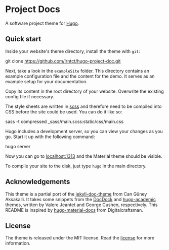 # Project Docs

A software project theme for [Hugo](https://gohugo.io).

## Quick start

Inside your website's theme directory, install the theme with `git`:


  git clone https://github.com/lrntct/hugo-project-doc.git


Next, take a look in the `exampleSite` folder.
This directory contains an example configuration file and the content for the demo.
It serves as an example setup for your documentation.

Copy its content in the root directory of your website.
Overwrite the existing config file if necessary. 

The style sheets are written in [scss](http://sass-lang.com/) and therefore need to be compiled into CSS before the site could be used.
You can do it like so:

  sass -t compressed _sass/main.scss:static/css/main.css

Hugo includes a development server, so you can view your changes as you go.
Start it up with the following command:

  hugo server

Now you can go to [localhost:1313](http://localhost:1313) and the Material theme should be visible.

To compile your site to the disk, just type `hugo` in the main directory.


## Acknowledgements

This theme is a partial port of the [jekyll-doc-theme](https://github.com/aksakalli/jekyll-doc-theme) from Can Güney Aksakalli.
It takes some snippets from the [DocDock](https://github.com/vjeantet/hugo-theme-docdock)
and [hugo-academic](https://github.com/gcushen/hugo-academic) themes, written by Valere Jeantet and George Cushen, respectively.
This README  is inspired by [hugo-material-docs](https://github.com/digitalcraftsman/hugo-material-docs) from Digitalcraftsman.


## License

The theme is released under the MIT license. Read the [license](https://github.com/lrntct/hugo-project-doc/blob/master/LICENSE.md) for more information.

